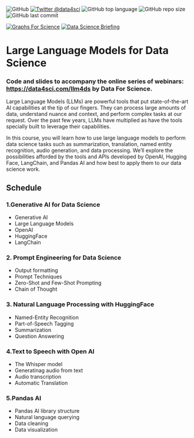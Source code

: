 ![GitHub](https://img.shields.io/github/license/DataForScience/LLM4DS)
[![Twitter @data4sci](https://img.shields.io/twitter/follow/data4sci)](https://twitter.com/intent/follow?screen_name=data4sci)
![GitHub top language](https://img.shields.io/github/languages/top/DataForScience/LLM4DS)
![GitHub repo size](https://img.shields.io/github/repo-size/DataForScience/LLM4DS)
![GitHub last commit](https://img.shields.io/github/last-commit/DataForScience/LLM4DS)

[![Graphs For Science](https://img.shields.io/badge/Graphs_For_Science-Subscribe-blue)](https://graphs4sci.substack.com/)
	[![Data Science Briefing](https://img.shields.io/badge/Sunday_Briefing-Subscribe-blue)](https://data4sci.ck.page/8a51c452bc)

# Large Language Models for Data Science

### Code and slides to accompany the online series of webinars: https://data4sci.com/llm4ds by Data For Science.

Large Language Models (LLMs) are powerful tools that put state-of-the-art AI capabilities at the tip of our fingers. They can process large amounts of data, understand nuance and context, and perform complex tasks at our request. Over the past few years, LLMs have multiplied as have the tools specially built to leverage their capabilities.

In this course, you will learn how to use large language models to perform data science tasks such as summarization, translation, named entity recognition, audio generation, and data processing. We’ll explore the possibilities afforded by the tools and APIs developed by OpenAI, Hugging Face, LangChain, and Pandas AI and how best to apply them to our data science work.

## Schedule
### 1.Generative AI for Data Science
- Generative AI
- Large Language Models
- OpenAI
- HuggingFace
- LangChain

### 2. Prompt Engineering for Data Science
- Output formatting
- Prompt Techniques
- Zero-Shot and Few-Shot Prompting
- Chain of Thought

### 3. Natural Language Processing with HuggingFace
- Named-Entity Recognition
- Part-of-Speech Tagging
- Summarization
- Question Answering

### 4.Text to Speech with Open AI
- The Whisper model
- Generatinag audio from text
- Audio transcription
- Automatic Translation

### 5.Pandas AI
- Pandas AI library structure
- Natural language querying
- Data cleaning
- Data visualization